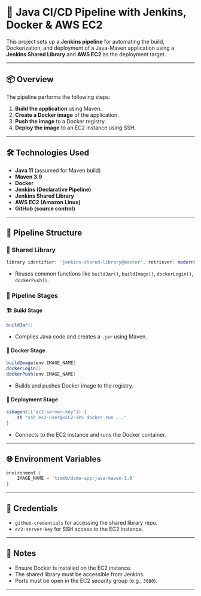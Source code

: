 # 🚀 Java CI/CD Pipeline with Jenkins, Docker & AWS EC2

This project sets up a **Jenkins pipeline** for automating the build, Dockerization, and deployment of a Java-Maven application using a **Jenkins Shared Library** and **AWS EC2** as the deployment target.

---

## 📦 Overview

The pipeline performs the following steps:

1. **Build the application** using Maven.
2. **Create a Docker image** of the application.
3. **Push the image** to a Docker registry.
4. **Deploy the image** to an EC2 instance using SSH.

---

## 🛠️ Technologies Used

- **Java 11** (assumed for Maven build)
- **Maven 3.9**
- **Docker**
- **Jenkins (Declarative Pipeline)**
- **Jenkins Shared Library**
- **AWS EC2 (Amazon Linux)**
- **GitHub (source control)**

---

## 📁 Pipeline Structure

### 🔗 Shared Library

```groovy
library identifier: 'jenkins-shared-library@master', retriever: modernSCM(...)
```

- Reuses common functions like `buildJar()`, `buildImage()`, `dockerLogin()`, `dockerPush()`.

### 🧱 Pipeline Stages

#### 🏗️ Build Stage

```groovy
buildJar()
```
- Compiles Java code and creates a `.jar` using Maven.

#### 🐳 Docker Stage

```groovy
buildImage(env.IMAGE_NAME)
dockerLogin()
dockerPush(env.IMAGE_NAME)
```
- Builds and pushes Docker image to the registry.

#### 🚀 Deployment Stage

```groovy
sshagent(['ec2-server-key']) {
    sh "ssh ec2-user@<EC2-IP> docker run ..."
}
```
- Connects to the EC2 instance and runs the Docker container.

---

## 🌐 Environment Variables

```groovy
environment {
    IMAGE_NAME = 'tsemb/demo-app:java-maven-1.0'
}
```

---

## 🔐 Credentials

- `github-credentials` for accessing the shared library repo.
- `ec2-server-key` for SSH access to the EC2 instance.

---

## 📌 Notes

- Ensure Docker is installed on the EC2 instance.
- The shared library must be accessible from Jenkins.
- Ports must be open in the EC2 security group (e.g., `3080`).

---
